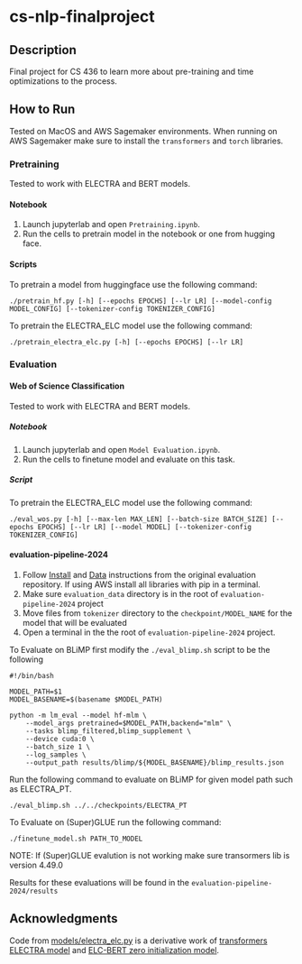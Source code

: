 # cs-nlp-finalproject

## Description
Final project for CS 436 to learn more about pre-training and time 
optimizations to the process.

## How to Run
Tested on MacOS and AWS Sagemaker environments. 
When running on AWS Sagemaker make sure to install the `transformers` and 
`torch` libraries.

### Pretraining
Tested to work with ELECTRA and BERT models.

#### Notebook
1. Launch jupyterlab and open `Pretraining.ipynb`.
2. Run the cells to pretrain model in the notebook or one from hugging face.


#### Scripts
To pretrain a model from huggingface use the following command:
```shell
./pretrain_hf.py [-h] [--epochs EPOCHS] [--lr LR] [--model-config MODEL_CONFIG] [--tokenizer-config TOKENIZER_CONFIG]
```

To pretrain the ELECTRA_ELC model use the following command:
```shell
./pretrain_electra_elc.py [-h] [--epochs EPOCHS] [--lr LR]                                                                                                                   
```

### Evaluation
#### Web of Science Classification
Tested to work with ELECTRA and BERT models.

##### Notebook
1. Launch jupyterlab and open `Model Evaluation.ipynb`.
2. Run the cells to finetune model and evaluate on this task.

##### Script
To pretrain the ELECTRA_ELC model use the following command:
```shell
./eval_wos.py [-h] [--max-len MAX_LEN] [--batch-size BATCH_SIZE] [--epochs EPOCHS] [--lr LR] [--model MODEL] [--tokenizer-config TOKENIZER_CONFIG]                           
```

#### evaluation-pipeline-2024
1. Follow [Install](https://github.com/babylm/evaluation-pipeline-2024/tree/main?tab=readme-ov-file#install) and [Data](https://github.com/babylm/evaluation-pipeline-2024/tree/main?tab=readme-ov-file#data) instructions from the original evaluation repository. If using AWS install all libraries with pip in a terminal.
2. Make sure `evaluation_data` directory is in the root of `evaluation-pipeline-2024` project
3. Move files from `tokenizer` directory to the `checkpoint/MODEL_NAME` for the model that will be evaluated
4. Open a terminal in the the root of `evaluation-pipeline-2024` project.

To Evaluate on BLiMP first modify the `./eval_blimp.sh` script to be the following
```shell
#!/bin/bash

MODEL_PATH=$1
MODEL_BASENAME=$(basename $MODEL_PATH)

python -m lm_eval --model hf-mlm \
    --model_args pretrained=$MODEL_PATH,backend="mlm" \
    --tasks blimp_filtered,blimp_supplement \
    --device cuda:0 \
    --batch_size 1 \
    --log_samples \
    --output_path results/blimp/${MODEL_BASENAME}/blimp_results.json
```
Run the following command to evaluate on BLiMP for given model path such as ELECTRA_PT.
```shell
./eval_blimp.sh ../../checkpoints/ELECTRA_PT
```

To Evaluate on (Super)GLUE run the following command:
```shell
./finetune_model.sh PATH_TO_MODEL
```
NOTE: If (Super)GLUE evalution is not working make sure transormers lib is version 4.49.0 

Results for these evaluations will be found in the `evaluation-pipeline-2024/results`


## Acknowledgments
Code from [models/electra_elc.py](./models/electra_elc.py) is a derivative work
of [transformers ELECTRA model](https://github.com/huggingface/transformers/blob/v4.51.3/src/transformers/models/electra/modeling_electra.py) 
and [ELC-BERT zero initialization model](https://github.com/ltgoslo/elc-bert/blob/main/models/model_elc_bert_zero.py).
